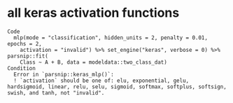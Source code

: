 # all keras activation functions

    Code
      mlp(mode = "classification", hidden_units = 2, penalty = 0.01, epochs = 2,
        activation = "invalid") %>% set_engine("keras", verbose = 0) %>% parsnip::fit(
        Class ~ A + B, data = modeldata::two_class_dat)
    Condition
      Error in `parsnip::keras_mlp()`:
      ! `activation` should be one of: elu, exponential, gelu, hardsigmoid, linear, relu, selu, sigmoid, softmax, softplus, softsign, swish, and tanh, not "invalid".

